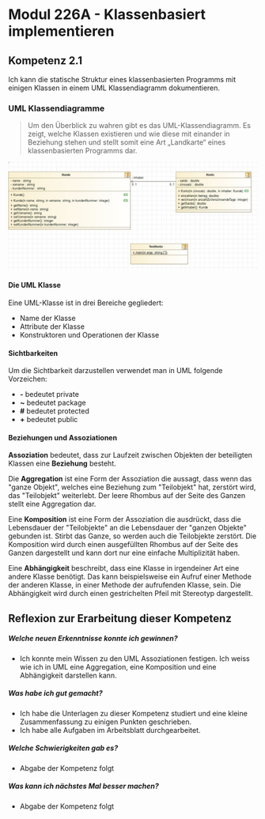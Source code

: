 # Modul 226A - Klassenbasiert implementieren
## Kompetenz 2.1
Ich kann die statische Struktur eines klassenbasierten Programms mit einigen Klassen in einem UML Klassendiagramm dokumentieren.

### UML Klassendiagramme
> Um den Überblick zu wahren gibt es das UML-Klassendiagramm. Es zeigt, welche Klassen existieren und wie diese mit einander in Beziehung stehen und stellt somit eine Art „Landkarte“ eines klassenbasierten Programms dar.

![UML-KLassendiagramm](./pictures/ModelioUmlKlassendiagramm.jpg)

#### Die UML Klasse
Eine UML-Klasse ist in drei Bereiche gegliedert:
- Name der Klasse
- Attribute der Klasse
- Konstruktoren und Operationen der Klasse

#### Sichtbarkeiten
Um die Sichtbarkeit darzustellen verwendet man in UML folgende Vorzeichen:
- **\-** bedeutet private
- **~** bedeutet package
- **\#** bedeutet protected
- **\+** bedeutet public

#### Beziehungen und Assoziationen
**Assoziation** bedeutet, dass zur Laufzeit zwischen Objekten der beteiligten Klassen eine **Beziehung** besteht.

Die **Aggregation** ist eine Form der Assoziation die aussagt, dass wenn das "ganze Objekt", welches eine Beziehung zum "Teilobjekt" hat, zerstört wird, das "Teilobjekt" weiterlebt.
Der leere Rhombus auf der Seite des Ganzen stellt eine Aggregation dar.

Eine **Komposition** ist eine Form der Assoziation die ausdrückt, dass die Lebensdauer der "Teilobjekte" an die Lebensdauer der "ganzen Objekte" gebunden ist. Stirbt das Ganze, so werden auch die Teilobjekte zerstört.
Die Komposition wird durch einen ausgefüllten Rhombus auf der Seite des Ganzen dargestellt und kann dort nur eine einfache Multiplizität haben.

Eine **Abhängigkeit** beschreibt, dass eine Klasse in irgendeiner Art eine andere Klasse benötigt. Das kann beispielsweise ein Aufruf einer Methode der anderen Klasse, in einer Methode der aufrufenden Klasse, sein.
Die Abhängigkeit wird durch einen gestrichelten Pfeil mit Stereotyp dargestellt.

## Reflexion zur Erarbeitung dieser Kompetenz

##### Welche neuen Erkenntnisse konnte ich gewinnen?
- Ich konnte mein Wissen zu den UML Assoziationen festigen. Ich weiss wie ich in UML eine Aggregation, eine Komposition und eine Abhängigkeit darstellen kann.

##### Was habe ich gut gemacht?
- Ich habe die Unterlagen zu dieser Kompetenz studiert und eine kleine Zusammenfassung zu einigen Punkten geschrieben.
- Ich habe alle Aufgaben im Arbeitsblatt durchgearbeitet.

##### Welche Schwierigkeiten gab es?
- Abgabe der Kompetenz folgt

##### Was kann ich nächstes Mal besser machen?
- Abgabe der Kompetenz folgt